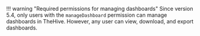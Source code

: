 !!! warning "Required permissions for managing dashboards"
    Since version 5.4, only users with the `manageDashboard` permission can manage dashboards in TheHive. However, any user can view, download, and export dashboards.